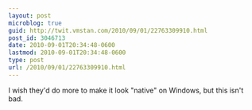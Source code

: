 ```yaml
---
layout: post
microblog: true
guid: http://twit.vmstan.com/2010/09/01/22763309910.html
post_id: 3046713
date: 2010-09-01T20:34:48-0600
lastmod: 2010-09-01T20:34:48-0600
type: post
url: /2010/09/01/22763309910.html
---
```

I wish they'd do more to make it look "native" on Windows, but this isn't bad.
